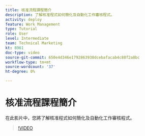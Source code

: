 ```yaml
---
title: 核准流程課程簡介
description: 了解核准程式如何簡化及自動化工作審核程式。
activity: deploy
feature: Work Management
type: Tutorial
role: User
level: Intermediate
team: Technical Marketing
kt: 8961
doc-type: video
source-git-commit: 650e4d346e1792863930dcebafacab4c88f2a8bc
workflow-type: tm+mt
source-wordcount: '37'
ht-degree: 0%

---
```


# 核准流程課程簡介

在此影片中，您將了解核准程式如何簡化及自動化工作審核程式。

>[!VIDEO](https://video.tv.adobe.com/v/335224/?quality=12&learn=on)
